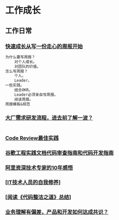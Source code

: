 # 工作成长
## 工作日常
### [快速成长从写一份走心的周报开始](https://www.cnblogs.com/peida/p/12922572.html)
```markdown
为什么要写周报？
    对个人成长。
    对团队的价值。
怎么写周报？
    个人。
    Leader。
一些实践。
    结合OKR。
    Leader必须亲自写周报。
    阅读周报。
周报模板&规范
```
### [大厂需求研发流程，进去前了解一波？](https://www.cnblogs.com/aobing/p/12349932.html)
```markdown

```
### [Code Review最佳实践](https://www.cnblogs.com/dotey/p/11216430.html)

### [谷歌工程实践文档代码审查指南和代码开发指南](https://jimmysong.io/eng-practices/)

### [阿里资深技术专家的10年感悟](https://mp.weixin.qq.com/s?__biz=MzIzOTU0NTQ0MA==&mid=2247490802&idx=1&sn=4d510e2409c6da4a9fdaefa1195b6d32&chksm=e92921fdde5ea8eb5cf03be5183c29cbe8914c2e48f140294cf533e5b4bc2fa06c8ea36cc51a&mpshare=1&scene=23&srcid=#rd)

### [[IT技术人员的自我修养](https://www.cnblogs.com/spec-dog/p/11250336.html)]

### [[阅读《代码整洁之道》总结](https://www.cnblogs.com/xiaoyangjia/p/11245235.html)]

### [业务理解有偏差，产品和开发如何达成共识？](https://mp.weixin.qq.com/s?__biz=MzIzOTU0NTQ0MA==&mid=2247496775&idx=1&sn=96b89397eca83ab58e0d354ea08a27d6&chksm=e92ac948de5d405e383db99f033a4b8699303e51c939a64848057fd025a60a3f36f92d4275d3&mpshare=1&scene=23&srcid=&sharer_sharetime=1591765880767&sharer_shareid=d812adcc01829f0f7f8fb06aea118511#rd)


